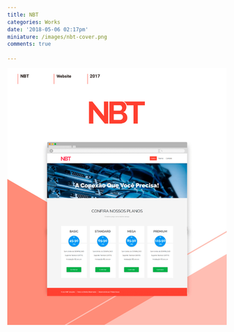 ```yaml
---
title: NBT
categories: Works
date: '2018-05-06 02:17pm'
miniature: /images/nbt-cover.png
comments: true

---
```

![NBT - Telecomunicações](/images/nbt-case.png)
